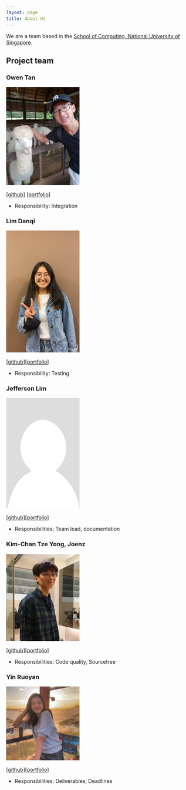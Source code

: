 ```yaml
---
layout: page
title: About Us
---
```


We are a team based in the [School of Computing, National University of Singapore](http://www.comp.nus.edu.sg).

## Project team

### Owen Tan

<img src="images/mslevis.png" width="200px">

[[github](https://github.com/mslevis)] 
[[portfolio](team/mslevis.md)]

* Responsibility: Integration

### Lim Danqi

<img src="images/limdanqi.png" width="200px">

[[github](https://github.com/limdanqi)][[portfolio](team/limdanqi.md)]

* Responsibility: Testing

### Jefferson Lim

<img src="images/qreoct.png" width="200px">

[[github](http://github.com/qreoct)][[portfolio](team/qreoct.md)]

* Responsibilities: Team lead, documentation

### Kim-Chan Tze Yong, Joenz

<img src="images/joenzkimchan.png" width="200px">

[[github](http://github.com/joenzkimchan)][[portfolio](team/joenzkimchan.md)]

* Responsibilities: Code quality, Sourcetree 

### Yin Ruoyan

<img src="images/ruoyann.png" width="200px">

[[github](http://github.com/ruoyann)][[portfolio](team/ruoyann.md)]

* Responsibilities: Deliverables, Deadlines 
